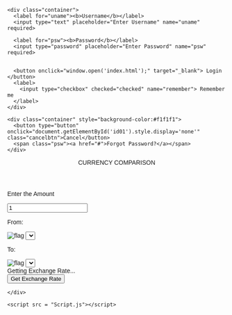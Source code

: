 <!DOCTYPE html>
<html>
<head>
<meta name="viewport" content="width=device-width, initial-scale=1">
<style>
body {font-family: Arial, Helvetica, sans-serif;}

/* Full-width input fields */
input[type=text], input[type=password] {
  width: 100%;
  padding: 12px 20px;
  margin: 8px 0;
  display: inline-block;
  border: 1px solid #ccc;
  box-sizing: border-box;
}

/* Set a style for all buttons */
button {
  background-color: #3e4fec;
  color: white;
  padding: 14px 20px;
  margin: 8px 0;
  border: none;
  cursor: pointer;
  width: 100%;
}

button:hover {
  opacity: 0.8;
}

/* Extra styles for the cancel button */
.cancelbtn {
  width: auto;
  padding: 10px 18px;
  background-color: #f44336;
}

/* Center the image and position the close button */
.imgcontainer {
  text-align: center;
  margin: 24px 0 12px 0;
  position: relative;
}

.container {
  padding: 16px;
}

span.psw {
  float: right;
  padding-top: 16px;
}



/* Modal Content/Box */
.modal-content {
  background-color: #fefefe;
  margin: 5% auto 15% auto; /* 5% from the top, 15% from the bottom and centered */
  border: 1px solid #888;
  width: 40%; /* Could be more or less, depending on screen size */
}

/* The Close Button (x) */
.close {
  position: absolute;
  right: 25px;
  top: 0;
  color: #000;
  font-size: 35px;
  font-weight: bold;
}

.close:hover,
.close:focus {
  color: red;
  cursor: pointer;
}

/* Add Zoom Animation */
.animate {
  -webkit-animation: animatezoom 0.6s;
  animation: animatezoom 0.6s
}

@-webkit-keyframes animatezoom {
  from {-webkit-transform: scale(0)} 
  to {-webkit-transform: scale(1)}
}
  
@keyframes animatezoom {
  from {transform: scale(0)} 
  to {transform: scale(1)}
}

/* Change styles for span and cancel button on extra small screens */
@media screen and (max-width: 300px) {
  span.psw {
     display: block;
     float: none;
  }
  .cancelbtn {
     width: 100%;
  }
}
</style>
</head>
<body>




<div id="id01" class="modal">
  
  <form class="modal-content animate" action="/index.html" method="post">
    

    <div class="container">
      <label for="uname"><b>Username</b></label>
      <input type="text" placeholder="Enter Username" name="uname" required>

      <label for="psw"><b>Password</b></label>
      <input type="password" placeholder="Enter Password" name="psw" required>
        
      
      <button onclick="window.open('index.html');" target="_blank"> Login </button>
      <label>
        <input type="checkbox" checked="checked" name="remember"> Remember me
      </label>
    </div>

    <div class="container" style="background-color:#f1f1f1">
      <button type="button" onclick="document.getElementById('id01').style.display='none'" class="cancelbtn">Cancel</button>
      <span class="psw"><a href="#">Forgot Password?</a></span>
    </div>
  </form>
</div>

<script>
// Get the modal
var modal = document.getElementById('id01');

// When the user clicks anywhere outside of the modal, close it
window.onclick = function(event) {
    if (event.target == modal) {
        modal.style.display = "none";
    }
}
</script>

</body>
</html>


<!DOCTYPE html>
<html lang="en">
<head>
    <meta charset="UTF-8">
    <meta name="viewport" content="width=device-width, initial-scale=1.0">
    <link rel="stylesheet" href="style.css">
    <link rel="stylesheet" href="https://cdnjs.cloudflare.com/ajax/libs/font-awesome/5.15.3/css/all.min.css">
    <title>CURRENCY COMPARISON</title>
</head>
<body>
    <div class="wrapper">
        <header>CURRENCY COMPARISON</header>
        <form action="#">
            <div class="amount">
                <p>Enter the Amount</p>
                <input type="text" value="1">
            </div>
            <div class="drop-list">
                <div class="from">
                    <p>From:</p>
                    <div class="select-box">
                       <img src="https://flagcdn.com/h20/us.png" alt="flag">
                       <select></select>
                    </div>
                </div>
                <div class="icon"><i class ="fas fa-exchange-alt"></i></div>
                <div class="to">
                    <p>To:</p>
                    <div class="select-box">
                       <img src="https://flagcdn.com/h20/np.png" alt="flag">
                       <select></select>
                    </div>
                </div>
            </div>
            <div class="exchange-rate">Getting Exchange Rate...</div>
            <button>Get Exchange Rate</button>
        </form>

    </div>    

    <script src = "Script.js"></script>
</body> 
</html>

